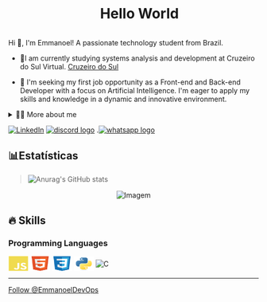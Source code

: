 <!--título-->
<div id="user-content-toc">
  <ul align="center">
    <summary><h1 style="display: inline-block">Hello World</h1></summary>
</div>



<!-- Presentation -->
<p>
  Hi 👋, I'm Emmanoel! A passionate technology student from Brazil.

  
  
  
  
  
  - 🌱I am currently studying systems analysis and development at Cruzeiro do Sul Virtual. [Cruzeiro do Sul](https://www.cruzeirodosulvirtual.com.br/)





  
  - 🔭 I'm seeking my first job opportunity as a Front-end and Back-end Developer with a focus on Artificial Intelligence. I'm eager to apply my skills and knowledge in a dynamic and innovative environment.
</p>





<!-- Dropdown -->
<details>
  <summary>👨‍💻 More about me</summary>

  - 💬 A dynamic and creative 38-year-old professional, married, father, with experience as a Purchasing Assistant, I have developed valuable skills in communication, negotiation and problem-solving.

  - ⚡ I enjoy reading a good book, as well as watching movies and playing games! I believe that our personal interests contribute to a more refined perception for problem-solving..
</details>

<!-- Links -->
[![LinkedIn](https://img.shields.io/badge/LinkedIn-0077B5?style=for-the-badge&logo=linkedin&logoColor=white)](https://www.linkedin.com/in/emmanoelcarvalho/)
[<img src="https://img.shields.io/static/v1?message=Discord&logo=discord&label=&color=7289DA&logoColor=white&labelColor=&style=for-the-badge" height="35" alt="discord logo"  />](https://discord.gg/YwCXWVdv)
.[<img src="https://img.shields.io/static/v1?message=Whatsapp&logo=whatsapp&label=&color=25D366&logoColor=white&labelColor=&style=for-the-badge" height="35" alt="whatsapp logo"  />](https://w.app/zx2iho)


## 📊Estatísticas

> ![Anurag's GitHub stats](https://github-readme-stats.vercel.app/api?username=EmmanoelDevOps&show_icons=true&theme=blue_navy )

<!-- GIF -->
<p align="center">
  <img align="center" src="https://github.com/user-attachments/assets/80b2bd0a-3baa-486d-ba03-e5c6f2e81f7d" alt="Imagem">
</p>

## 🔥 Skills
<!-- Skills: Programming Languages -->
  <div style="flex-basis: 48%;">
    <h3>Programming Languages</h3>
    <img align="center" alt="Js" height="30" width="40" src="https://raw.githubusercontent.com/devicons/devicon/master/icons/javascript/javascript-plain.svg">
    <img align="center" alt="HTML" height="30" width="40" src="https://raw.githubusercontent.com/devicons/devicon/master/icons/html5/html5-original.svg">
    <img align="center" alt="CSS" height="30" width="40" src="https://raw.githubusercontent.com/devicons/devicon/master/icons/css3/css3-original.svg">
    <img align="center" alt="Python" height="30" width="40" src="https://raw.githubusercontent.com/devicons/devicon/master/icons/python/python-original.svg">
    <img align="center" alt="C" height="30" width="40" src="https://cdn.jsdelivr.net/gh/devicons/devicon/icons/c/c-original.svg">
  </div>

---

 <!-- Place this tag where you want the button to render. -->
<a class="github-button" href="https://github.com/EmmanoelDevOps" data-color-scheme="no-preference: claro_alto_contraste; light: light; dark: dark;" data-size="large" aria-label="Follow @EmmanoelDevOps on GitHub">Follow @EmmanoelDevOps</a>





